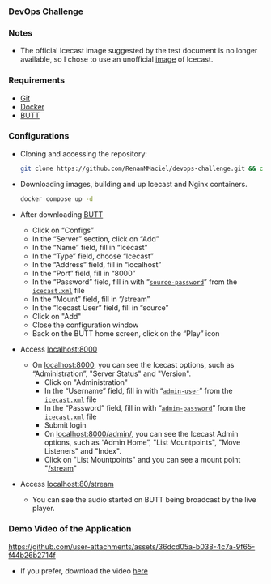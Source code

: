 ### DevOps Challenge

### Notes
  - The official Icecast image suggested by the test document is no longer available, so I chose to use an unofficial [image](https://hub.docker.com/r/moul/icecast) of Icecast. 

### Requirements
  - [Git](https://git-scm.com/downloads)
  - [Docker](https://docs.docker.com/get-started/get-docker/)
  - [BUTT](https://danielnoethen.de/butt/)

### Configurations
  - Cloning and accessing the repository:
    ```bash
    git clone https://github.com/RenanMMaciel/devops-challenge.git && cd devops-challenge
    ```

  - Downloading images, building and up Icecast and Nginx containers.
    ```bash
    docker compose up -d
    ```

  - After downloading [BUTT](https://danielnoethen.de/butt/)
    - Click on “Configs”
    - In the “Server” section, click on “Add”
    - In the “Name” field, fill in “Icecast”
    - In the “Type” field, choose “Icecast”
    - In the “Address” field, fill in “localhost”
    - In the “Port” field, fill in “8000”
    - In the “Password” field, fill in with “[`source-password`](icecast/icecast.xml#L15)” from the [`icecast.xml`](icecast/icecast.xml) file
    - In the “Mount” field, fill in “/stream”
    - In the “Icecast User” field, fill in “source”
    - Click on "Add"
    - Close the configuration window
    - Back on the BUTT home screen, click on the “Play” icon

  - Access [localhost:8000](http://localhost:8000)
    - On [localhost:8000](http://localhost:8000), you can see the Icecast options, such as “Administration”, "Server Status" and "Version".
      - Click on "Administration"
      - In the “Username” field, fill in with “[`admin-user`](icecast/icecast.xml#L17)” from the [`icecast.xml`](icecast/icecast.xml) file
      - In the “Password” field, fill in with “[`admin-password`](icecast/icecast.xml#L18)” from the [`icecast.xml`](icecast/icecast.xml) file
      - Submit login
      - On [localhost:8000/admin/](http://localhost:8000/admin/), you can see the Icecast Admin options, such as “Admin Home”, "List Mountpoints", "Move Listeners" and "Index".
      - Click on "List Mountpoints" and you can see a mount point "[/stream](http://localhost:80/stream)"

  - Access [localhost:80/stream](http://localhost:80/stream)
    - You can see the audio started on BUTT being broadcast by the live player.

### Demo Video of the Application
https://github.com/user-attachments/assets/36dcd05a-b038-4c7a-9f65-f44b26b2714f

  - If you prefer, download the video [here](docs/application.mp4)
